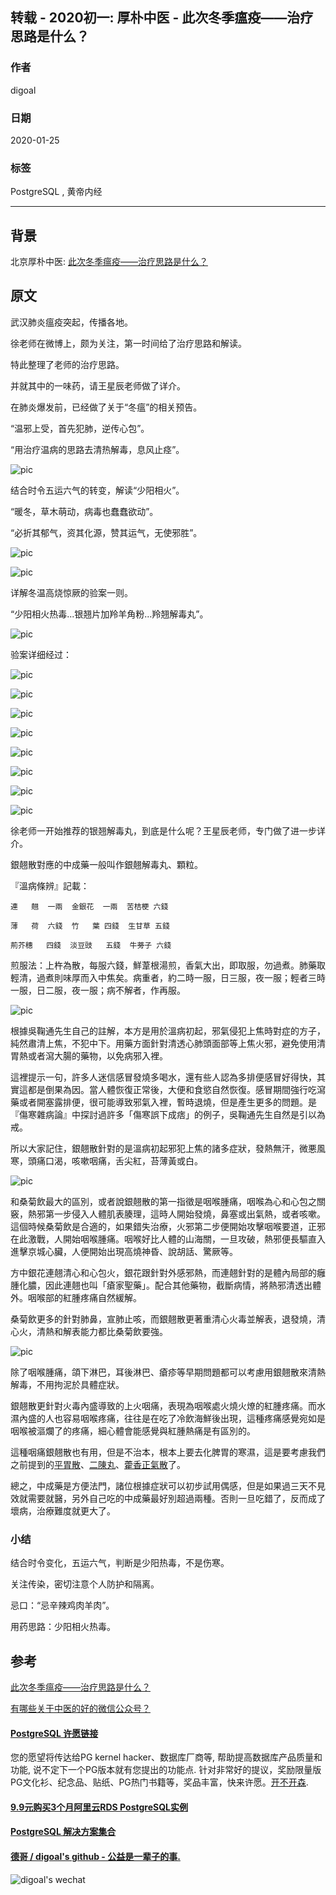 ## 转载 - 2020初一: 厚朴中医 - 此次冬季瘟疫——治疗思路是什么？  
                                                                                                                 
### 作者                                                                        
digoal                                                                                                                 
                                                                                                                 
### 日期                                                                                                                 
2020-01-25                                                                                                             
                                                                                                                 
### 标签                                                                                                                 
PostgreSQL , 黄帝内经     
                                                                                                                 
----                                                                                                                 
                                                                                                                 
## 背景         
北京厚朴中医:  [此次冬季瘟疫——治疗思路是什么？](https://mp.weixin.qq.com/s/pnl2qLBpR8V70aM0I9LCZw)  
  
## 原文  
武汉肺炎瘟疫突起，传播各地。  
  
徐老师在微博上，颇为关注，第一时间给了治疗思路和解读。  
  
特此整理了老师的治疗思路。  
  
并就其中的一味药，请王星辰老师做了详介。   
  
在肺炎爆发前，已经做了关于“冬瘟”的相关预告。  
  
“温邪上受，首先犯肺，逆传心包”。  
  
“用治疗温病的思路去清热解毒，息风止痉”。  
  
![pic](20200125_02_pic_001.jpg)  
  
结合时令五运六气的转变，解读“少阳相火”。  
  
“暖冬，草木萌动，病毒也蠢蠢欲动”。  
  
“必折其郁气，资其化源，赞其运气，无使邪胜”。   
  
![pic](20200125_02_pic_002.jpg)  
  
![pic](20200125_02_pic_003.jpg)  
  
详解冬温高烧惊厥的验案一则。  
  
“少阳相火热毒...银翘片加羚羊角粉...羚翘解毒丸”。  
  
![pic](20200125_02_pic_004.jpg)  
  
验案详细经过：  
  
![pic](20200125_02_pic_005.png)  
  
![pic](20200125_02_pic_006.jpg)  
  
![pic](20200125_02_pic_007.jpg)  
  
![pic](20200125_02_pic_008.png)  
  
![pic](20200125_02_pic_009.png)  
  
![pic](20200125_02_pic_010.png)  
  
![pic](20200125_02_pic_011.png)  
  
![pic](20200125_02_pic_012.png)  
  
徐老师一开始推荐的银翘解毒丸，到底是什么呢？王星辰老师，专门做了进一步详介。  
  
銀翹散對應的中成藥一般叫作銀翹解毒丸、顆粒。  
  
『溫病條辨』記載：  
  
```  
連   翹  一兩  金銀花  一兩  苦桔梗 六錢  
  
薄   荷  六錢  竹   葉 四錢  生甘草 五錢  
  
荊芥穗   四錢  淡豆豉   五錢  牛蒡子 六錢  
```  
  
煎服法：上杵為散，每服六錢，鮮葦根湯煎，香氣大出，即取服，勿過煮。肺藥取輕清，過煮則味厚而入中焦矣。病重者，約二時一服，日三服，夜一服；輕者三時一服，日二服，夜一服；病不解者，作再服。  
  
![pic](20200125_02_pic_013.jpg)  
  
根據吳鞠通先生自己的註解，本方是用於溫病初起，邪氣侵犯上焦時對症的方子，純然肅清上焦，不犯中下。用藥方面針對清透心肺頭面部等上焦火邪，避免使用清胃熱或者瀉大腸的藥物，以免病邪入裡。  
  
這裡提示一句，許多人迷信感冒發燒多喝水，還有些人認為多排便感冒好得快，其實這都是倒果為因。當人體恢復正常後，大便和食慾自然恢復。感冒期間強行吃瀉藥或者開塞露排便，很可能導致邪氣入裡，暫時退燒，但是產生更多的問題。是『傷寒雜病論』中探討過許多「傷寒誤下成痞」的例子，吳鞠通先生自然是引以為戒。  
  
所以大家記住，銀翹散針對的是溫病初起邪犯上焦的諸多症狀，發熱無汗，微悪風寒，頭痛口渴，咳嗽咽痛，舌尖紅，苔薄黃或白。  
  
![pic](20200125_02_pic_014.jpg)  
  
和桑菊飲最大的區別，或者說銀翹散的第一指徵是咽喉腫痛，咽喉為心和心包之關竅，熱邪第一步侵入人體肌表腠理，這時人開始發燒，鼻塞或出氣熱，或者咳嗽。這個時候桑菊飲是合適的，如果錯失治療，火邪第二步便開始攻擊咽喉要道，正邪在此激戰，人開始咽喉腫痛。咽喉好比人體的山海關，一旦攻破，熱邪便長驅直入進擊京城心臟，人便開始出現高燒神昏、說胡話、驚厥等。  
  
方中銀花連翹清心和心包火，銀花跟針對外感邪熱，而連翹針對的是體內局部的癰腫化膿，因此連翹也叫「瘡家聖藥」。配合其他藥物，截斷病情，將熱邪清透出體外。咽喉部的紅腫疼痛自然緩解。  
  
桑菊飲更多的針對肺鼻，宣肺止咳，而銀翹散更著重清心火毒並解表，退發燒，清心火，清熱和解表能力都比桑菊飲要強。  
  
![pic](20200125_02_pic_015.jpg)  
  
除了咽喉腫痛，頜下淋巴，耳後淋巴、瘡疹等早期問題都可以考慮用銀翹散來清熱解毒，不用拘泥於具體症狀。  
  
銀翹散更針對火毒內盛導致的上火咽痛，表現為咽喉處火燒火燎的紅腫疼痛。而水濕內盛的人也容易咽喉疼痛，往往是在吃了冷飲海鮮後出現，這種疼痛感覺宛如是咽喉被漚爛了的疼痛，細心體會能感覺與紅腫熱痛是有區別的。  
  
這種咽痛銀翹散也有用，但是不治本，根本上要去化脾胃的寒濕，這是要考慮我們之前提到的[平胃散](https://mp.weixin.qq.com/s?__biz=MzI3MzExMjM3Mw==&mid=2247488883&amp;idx=1&amp;sn=162644a707f94f6ac09ac3eb553b11db&source=41#wechat_redirect)、[二陳丸](https://mp.weixin.qq.com/s?__biz=MzI3MzExMjM3Mw==&mid=2247488717&amp;idx=1&amp;sn=7123bf29168be830e2a140ca69223149&source=41#wechat_redirect)、[藿香正氣散](https://mp.weixin.qq.com/s?__biz=MzI3MzExMjM3Mw==&mid=2247488827&amp;idx=1&amp;sn=ba5db5453d74cb48538da670d8b41f83&source=41#wechat_redirect)了。  
  
總之，中成藥是方便法門，諸位根據症狀可以初步試用偶感，但是如果過三天不見效就需要就醫，另外自己吃的中成藥最好別超過兩種。否則一旦吃錯了，反而成了壞病，治療難度就更大了。  
  
### 小结  
  
结合时令变化，五运六气，判断是少阳热毒，不是伤寒。  
  
关注传染，密切注意个人防护和隔离。  
  
忌口：“忌辛辣鸡肉羊肉”。  
  
用药思路：少阳相火热毒。  
  
## 参考  
[此次冬季瘟疫——治疗思路是什么？](https://mp.weixin.qq.com/s/pnl2qLBpR8V70aM0I9LCZw)  
  
[有哪些关于中医的好的微信公众号？](https://www.zhihu.com/question/44718802)  
       
  
  
  
  
  
  
  
  
  
  
  
  
  
  
  
  
  
  
  
  
  
  
  
  
  
  
  
  
  
  
  
  
  
  
  
  
  
  
  
  
  
  
  
  
  
  
  
  
  
  
  
  
  
#### [PostgreSQL 许愿链接](https://github.com/digoal/blog/issues/76 "269ac3d1c492e938c0191101c7238216")
您的愿望将传达给PG kernel hacker、数据库厂商等, 帮助提高数据库产品质量和功能, 说不定下一个PG版本就有您提出的功能点. 针对非常好的提议，奖励限量版PG文化衫、纪念品、贴纸、PG热门书籍等，奖品丰富，快来许愿。[开不开森](https://github.com/digoal/blog/issues/76 "269ac3d1c492e938c0191101c7238216").  
  
  
#### [9.9元购买3个月阿里云RDS PostgreSQL实例](https://www.aliyun.com/database/postgresqlactivity "57258f76c37864c6e6d23383d05714ea")
  
  
#### [PostgreSQL 解决方案集合](https://yq.aliyun.com/topic/118 "40cff096e9ed7122c512b35d8561d9c8")
  
  
#### [德哥 / digoal's github - 公益是一辈子的事.](https://github.com/digoal/blog/blob/master/README.md "22709685feb7cab07d30f30387f0a9ae")
  
  
![digoal's wechat](../pic/digoal_weixin.jpg "f7ad92eeba24523fd47a6e1a0e691b59")
  

